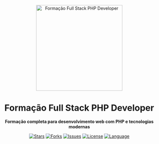 <div align="center">

  <img src="https://www.upinside.com.br/uploads/fsphp.png" alt="Formação Full Stack PHP Developer" width="280"/>

  # Formação Full Stack PHP Developer  
  **Formação completa para desenvolvimento web com PHP e tecnologias modernas**  

  [![Stars](https://img.shields.io/github/stars/carlos0ff/fsphp?style=for-the-badge&label=STARS&color=yellow&logo=github)](https://github.com/carlos0ff/fsphp/stargazers)
  [![Forks](https://img.shields.io/github/forks/carlos0ff/fsphp?style=for-the-badge&label=FORKS&color=blue&logo=github)](https://github.com/carlos0ff/fsphp/network/members)
  [![Issues](https://img.shields.io/github/issues/carlos0ff/fsphp?style=for-the-badge&label=ISSUES&color=green&logo=github)](https://github.com/carlos0ff/fsphp/issues)
  [![License](https://img.shields.io/github/license/carlos0ff/fsphp?style=for-the-badge&label=LICENSE&color=lightgrey&logo=opensourceinitiative)](./LICENSE)
  [![Language](https://img.shields.io/github/languages/top/carlos0ff/fsphp?style=for-the-badge&label=PHP&logo=php)](https://github.com/carlos0ff/fsphp)

</div>
